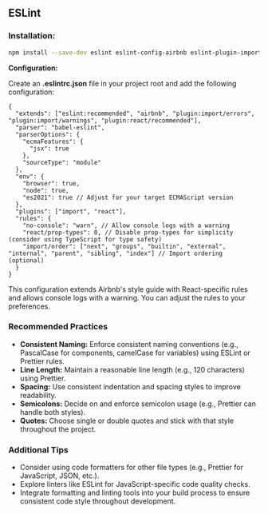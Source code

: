 ## ESLint

### Installation:
```bash
npm install --save-dev eslint eslint-config-airbnb eslint-plugin-import eslint-plugin-react
```

**Configuration:**
<p>Create an <b>.eslintrc.json</b> file in your project root and add the following configuration:</p>

```
{
  "extends": ["eslint:recommended", "airbnb", "plugin:import/errors", "plugin:import/warnings", "plugin:react/recommended"],
  "parser": "babel-eslint",
  "parserOptions": {
    "ecmaFeatures": {
      "jsx": true
    },
    "sourceType": "module"
  },
  "env": {
    "browser": true,
    "node": true,
    "es2021": true // Adjust for your target ECMAScript version
  },
  "plugins": ["import", "react"],
  "rules": {
    "no-console": "warn", // Allow console logs with a warning
    "react/prop-types": 0, // Disable prop-types for simplicity (consider using TypeScript for type safety)
    "import/order": ["next", "groups", "builtin", "external", "internal", "parent", "sibling", "index"] // Import ordering (optional)
  }
}
```

<p>This configuration extends Airbnb's style guide with React-specific rules and allows console logs with a warning. You can adjust the rules to your preferences.</p>

### Recommended Practices

<ul>
<li><b>Consistent Naming:</b> Enforce consistent naming conventions (e.g., PascalCase for components, camelCase for variables) using ESLint or Prettier rules.</li>
<li><b>Line Length:</b> Maintain a reasonable line length (e.g., 120 characters) using Prettier.</li>
<li><b>Spacing:</b> Use consistent indentation and spacing styles to improve readability.</li>
<li><b>Semicolons:</b> Decide on and enforce semicolon usage (e.g., Prettier can handle both styles).</li>
<li><b>Quotes:</b> Choose single or double quotes and stick with that style throughout the project.</li>
</ul>

### Additional Tips

<ul>
<li>Consider using code formatters for other file types (e.g., Prettier for JavaScript, JSON, etc.).</li>
<li>Explore linters like ESLint for JavaScript-specific code quality checks.</li>
<li>Integrate formatting and linting tools into your build process to ensure consistent code style throughout development.</li>
</ul>
